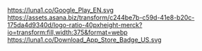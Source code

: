 https://luna1.co/Google_Play_EN.svg
https://assets.asana.biz/transform/c244be7b-c59d-41e8-b20c-175da4d9340d/logo-ratio-40pxheight-merck?io=transform:fill,width:375&format=webp
https://luna1.co/Download_App_Store_Badge_US.svg
